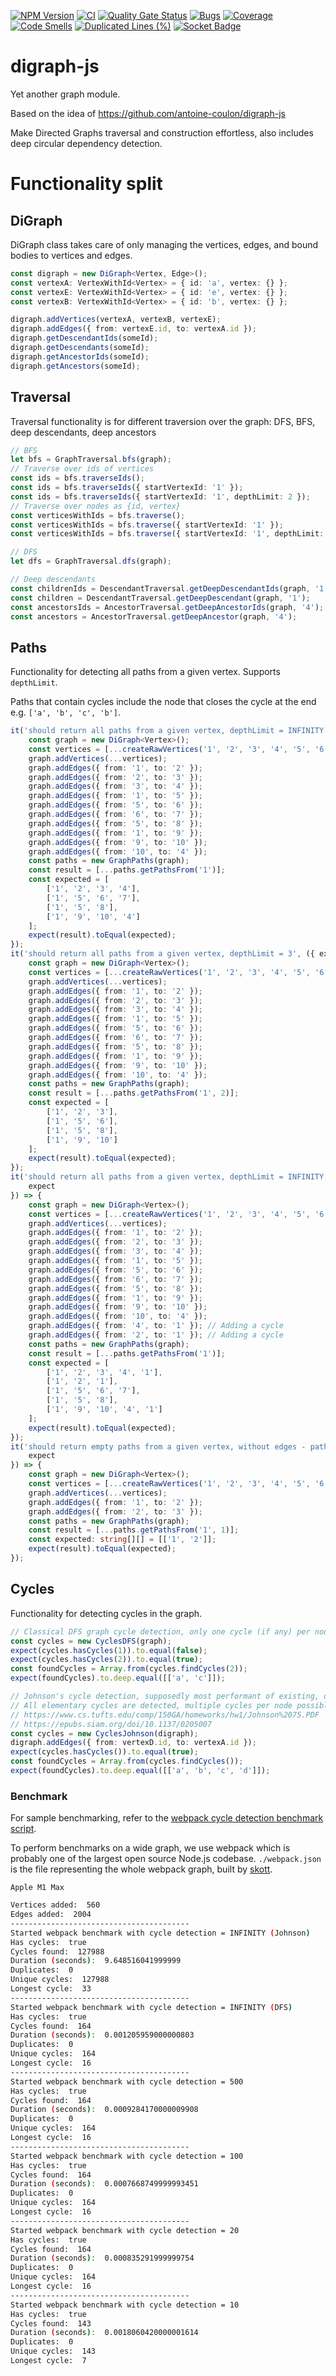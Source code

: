 [![NPM Version](https://img.shields.io/npm/v/%40ktarmyshov%2Fdigraph-js)](https://www.npmjs.com/package/@ktarmyshov/digraph-js)
[![CI](https://github.com/kt-npm-modules/digraph-js/actions/workflows/ci.yml/badge.svg?branch=main)](https://github.com/kt-npm-modules/digraph-js/actions/workflows/ci.yml)
[![Quality Gate Status](https://sonarcloud.io/api/project_badges/measure?project=kt-npm-modules_digraph-js&metric=alert_status)](https://sonarcloud.io/summary/new_code?id=kt-npm-modules_digraph-js)
[![Bugs](https://sonarcloud.io/api/project_badges/measure?project=kt-npm-modules_digraph-js&metric=bugs)](https://sonarcloud.io/summary/new_code?id=kt-npm-modules_digraph-js)
[![Coverage](https://sonarcloud.io/api/project_badges/measure?project=kt-npm-modules_digraph-js&metric=coverage)](https://sonarcloud.io/summary/new_code?id=kt-npm-modules_digraph-js)[![Code Smells](https://sonarcloud.io/api/project_badges/measure?project=kt-npm-modules_digraph-js&metric=code_smells)](https://sonarcloud.io/summary/new_code?id=kt-npm-modules_digraph-js)
[![Duplicated Lines (%)](https://sonarcloud.io/api/project_badges/measure?project=kt-npm-modules_digraph-js&metric=duplicated_lines_density)](https://sonarcloud.io/summary/new_code?id=kt-npm-modules_digraph-js)
[![Socket Badge](https://socket.dev/api/badge/npm/package/@ktarmyshov/digraph-js)](https://socket.dev/npm/package/@ktarmyshov/digraph-js/overview)

# digraph-js

Yet another graph module.

Based on the idea of https://github.com/antoine-coulon/digraph-js

Make Directed Graphs traversal and construction effortless, also includes deep circular dependency detection.

# Functionality split

## DiGraph

DiGraph class takes care of only managing the vertices, edges, and bound bodies to vertices and edges.

```ts
const digraph = new DiGraph<Vertex, Edge>();
const vertexA: VertexWithId<Vertex> = { id: 'a', vertex: {} };
const vertexE: VertexWithId<Vertex> = { id: 'e', vertex: {} };
const vertexB: VertexWithId<Vertex> = { id: 'b', vertex: {} };

digraph.addVertices(vertexA, vertexB, vertexE);
digraph.addEdges({ from: vertexE.id, to: vertexA.id });
digraph.getDescendantIds(someId);
digraph.getDescendants(someId);
digraph.getAncestorIds(someId);
digraph.getAncestors(someId);
```

## Traversal

Traversal functionality is for different traversion over the graph: DFS, BFS, deep descendants, deep ancestors

```ts
// BFS
let bfs = GraphTraversal.bfs(graph);
// Traverse over ids of vertices
const ids = bfs.traverseIds();
const ids = bfs.traverseIds({ startVertexId: '1' });
const ids = bfs.traverseIds({ startVertexId: '1', depthLimit: 2 });
// Traverse over nodes as {id, vertex}
const verticesWithIds = bfs.traverse();
const verticesWithIds = bfs.traverse({ startVertexId: '1' });
const verticesWithIds = bfs.traverse({ startVertexId: '1', depthLimit: 2 });

// DFS
let dfs = GraphTraversal.dfs(graph);

// Deep descendants
const childrenIds = DescendantTraversal.getDeepDescendantIds(graph, '1');
const children = DescendantTraversal.getDeepDescendant(graph, '1');
const ancestorsIds = AncestorTraversal.getDeepAncestorIds(graph, '4');
const ancestors = AncestorTraversal.getDeepAncestor(graph, '4');
```

## Paths

Functionality for detecting all paths from a given vertex. Supports `depthLimit`.

Paths that contain cycles include the node that closes the cycle at the end e.g. `['a', 'b', 'c', 'b']`.

```ts
it('should return all paths from a given vertex, depthLimit = INFINITY', ({ expect }) => {
	const graph = new DiGraph<Vertex>();
	const vertices = [...createRawVertices('1', '2', '3', '4', '5', '6', '7', '8', '9', '10')];
	graph.addVertices(...vertices);
	graph.addEdges({ from: '1', to: '2' });
	graph.addEdges({ from: '2', to: '3' });
	graph.addEdges({ from: '3', to: '4' });
	graph.addEdges({ from: '1', to: '5' });
	graph.addEdges({ from: '5', to: '6' });
	graph.addEdges({ from: '6', to: '7' });
	graph.addEdges({ from: '5', to: '8' });
	graph.addEdges({ from: '1', to: '9' });
	graph.addEdges({ from: '9', to: '10' });
	graph.addEdges({ from: '10', to: '4' });
	const paths = new GraphPaths(graph);
	const result = [...paths.getPathsFrom('1')];
	const expected = [
		['1', '2', '3', '4'],
		['1', '5', '6', '7'],
		['1', '5', '8'],
		['1', '9', '10', '4']
	];
	expect(result).toEqual(expected);
});
it('should return all paths from a given vertex, depthLimit = 3', ({ expect }) => {
	const graph = new DiGraph<Vertex>();
	const vertices = [...createRawVertices('1', '2', '3', '4', '5', '6', '7', '8', '9', '10')];
	graph.addVertices(...vertices);
	graph.addEdges({ from: '1', to: '2' });
	graph.addEdges({ from: '2', to: '3' });
	graph.addEdges({ from: '3', to: '4' });
	graph.addEdges({ from: '1', to: '5' });
	graph.addEdges({ from: '5', to: '6' });
	graph.addEdges({ from: '6', to: '7' });
	graph.addEdges({ from: '5', to: '8' });
	graph.addEdges({ from: '1', to: '9' });
	graph.addEdges({ from: '9', to: '10' });
	graph.addEdges({ from: '10', to: '4' });
	const paths = new GraphPaths(graph);
	const result = [...paths.getPathsFrom('1', 2)];
	const expected = [
		['1', '2', '3'],
		['1', '5', '6'],
		['1', '5', '8'],
		['1', '9', '10']
	];
	expect(result).toEqual(expected);
});
it('should return all paths from a given vertex, depthLimit = INFINITY, with cycles', ({
	expect
}) => {
	const graph = new DiGraph<Vertex>();
	const vertices = [...createRawVertices('1', '2', '3', '4', '5', '6', '7', '8', '9', '10')];
	graph.addVertices(...vertices);
	graph.addEdges({ from: '1', to: '2' });
	graph.addEdges({ from: '2', to: '3' });
	graph.addEdges({ from: '3', to: '4' });
	graph.addEdges({ from: '1', to: '5' });
	graph.addEdges({ from: '5', to: '6' });
	graph.addEdges({ from: '6', to: '7' });
	graph.addEdges({ from: '5', to: '8' });
	graph.addEdges({ from: '1', to: '9' });
	graph.addEdges({ from: '9', to: '10' });
	graph.addEdges({ from: '10', to: '4' });
	graph.addEdges({ from: '4', to: '1' }); // Adding a cycle
	graph.addEdges({ from: '2', to: '1' }); // Adding a cycle
	const paths = new GraphPaths(graph);
	const result = [...paths.getPathsFrom('1')];
	const expected = [
		['1', '2', '3', '4', '1'],
		['1', '2', '1'],
		['1', '5', '6', '7'],
		['1', '5', '8'],
		['1', '9', '10', '4', '1']
	];
	expect(result).toEqual(expected);
});
it('should return empty paths from a given vertex, without edges - paths with just one vertex are not emitted', ({
	expect
}) => {
	const graph = new DiGraph<Vertex>();
	const vertices = [...createRawVertices('1', '2', '3', '4', '5', '6', '7', '8', '9', '10')];
	graph.addVertices(...vertices);
	graph.addEdges({ from: '1', to: '2' });
	graph.addEdges({ from: '2', to: '3' });
	const paths = new GraphPaths(graph);
	const result = [...paths.getPathsFrom('1', 1)];
	const expected: string[][] = [['1', '2']];
	expect(result).toEqual(expected);
});
```

## Cycles

Functionality for detecting cycles in the graph.

```ts
// Classical DFS graph cycle detection, only one cycle (if any) per node is detected, supports depthLimit
const cycles = new CyclesDFS(graph);
expect(cycles.hasCycles(1)).to.equal(false);
expect(cycles.hasCycles(2)).to.equal(true);
const foundCycles = Array.from(cycles.findCycles(2));
expect(foundCycles).to.deep.equal([['a', 'c']]);

// Johnson's cycle detection, supposedly most performant of existing, does not support depthLimit
// All elementary cycles are detected, multiple cycles per node possible
// https://www.cs.tufts.edu/comp/150GA/homeworks/hw1/Johnson%2075.PDF
// https://epubs.siam.org/doi/10.1137/0205007
const cycles = new CyclesJohnson(digraph);
digraph.addEdges({ from: vertexD.id, to: vertexA.id });
expect(cycles.hasCycles()).to.equal(true);
const foundCycles = Array.from(cycles.findCycles());
expect(foundCycles).to.deep.equal([['a', 'b', 'c', 'd']]);
```

### Benchmark

For sample benchmarking, refer to the [webpack cycle detection benchmark script](./benchmarks/webpack/find-cycles.js).

To perform benchmarks on a wide graph, we use webpack which is probably one of the largest open source Node.js codebase. `./webpack.json` is the file representing the whole webpack graph, built by [skott](https://github.com/antoine-coulon/skott).

`Apple M1 Max`

```bash
Vertices added:  560
Edges added:  2004
----------------------------------------
Started webpack benchmark with cycle detection = INFINITY (Johnson)
Has cycles:  true
Cycles found:  127988
Duration (seconds):  9.648516041999999
Duplicates:  0
Unique cycles:  127988
Longest cycle:  33
----------------------------------------
Started webpack benchmark with cycle detection = INFINITY (DFS)
Has cycles:  true
Cycles found:  164
Duration (seconds):  0.001205959000000803
Duplicates:  0
Unique cycles:  164
Longest cycle:  16
----------------------------------------
Started webpack benchmark with cycle detection = 500
Has cycles:  true
Cycles found:  164
Duration (seconds):  0.0009284170000009908
Duplicates:  0
Unique cycles:  164
Longest cycle:  16
----------------------------------------
Started webpack benchmark with cycle detection = 100
Has cycles:  true
Cycles found:  164
Duration (seconds):  0.0007668749999993451
Duplicates:  0
Unique cycles:  164
Longest cycle:  16
----------------------------------------
Started webpack benchmark with cycle detection = 20
Has cycles:  true
Cycles found:  164
Duration (seconds):  0.000835291999999754
Duplicates:  0
Unique cycles:  164
Longest cycle:  16
----------------------------------------
Started webpack benchmark with cycle detection = 10
Has cycles:  true
Cycles found:  143
Duration (seconds):  0.0018060420000001614
Duplicates:  0
Unique cycles:  143
Longest cycle:  7
```
